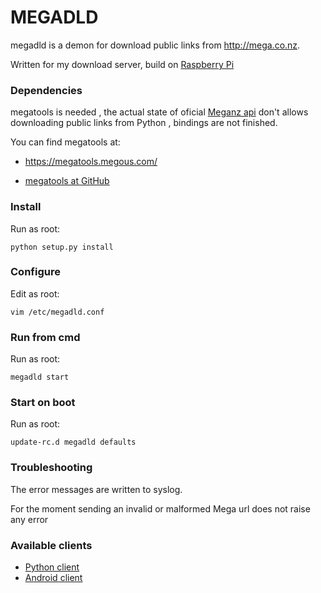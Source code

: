 # MEGADLD
megadld is a demon for download public links from http://mega.co.nz.

Written for my download server, build on [Raspberry Pi](https://www.raspberrypi.org/)

### Dependencies
megatools is needed , the actual state of oficial [Meganz api](https://github.com/meganz/sdk) don't 
allows downloading public links from Python , bindings are not finished.

You can find megatools at:

- https://megatools.megous.com/

- [megatools at GitHub](https://github.com/megous/megatools)

### Install
Run as root:
```
python setup.py install
```

### Configure
Edit as root:
```
vim /etc/megadld.conf
```

### Run from cmd
Run as root:
```
megadld start
```

### Start on boot
Run as root:
```
update-rc.d megadld defaults
```

### Troubleshooting
The error messages are written to syslog.

For the moment sending an invalid or malformed Mega url does not raise any error

### Available clients

- [Python client](https://github.com/arrase/megadld-cli)
- [Android client](https://github.com/arrase/megadld-cli-android)
